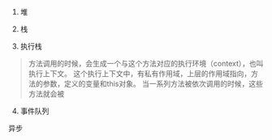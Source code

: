 1. 堆

2. 栈

3. 执行栈

> 方法调用的时候，会生成一个与这个方法对应的执行环境（context），也叫执行上下文。
> 这个执行上下文中，有私有作用域，上层的作用域指向，方法的参数，定义的变量和this对象。
> 当一系列方法被依次调用的时候，这些方法就会被

4. 事件队列

异步